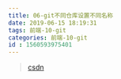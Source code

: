 ```yaml
---
title: 06-git不同仓库设置不同名称
date: 2019-06-15 18:19:31
tags: 前端-10-git
categories: 前端-10-git
id : 1560593975401
---
```


> [csdn](https://blog.csdn.net/qq_2300688967/article/details/81094140)